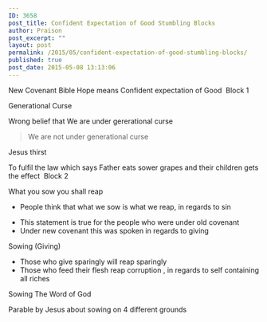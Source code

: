 ```yaml
---
ID: 3658
post_title: Confident Expectation of Good Stumbling Blocks
author: Praison
post_excerpt: ""
layout: post
permalink: /2015/05/confident-expectation-of-good-stumbling-blocks/
published: true
post_date: 2015-05-08 13:13:06
---
```

New Covenant Bible Hope means Confident expectation of Good&nbsp;
Block 1

Generational Curse

Wrong belief that We are under gererational curse&nbsp;
<blockquote>We are not under generational curse&nbsp;</blockquote>
Jesus thirst&nbsp;

To fulfil the law which says Father eats sower grapes and their children gets the effect&nbsp;
Block 2

What you sow you shall reap&nbsp;
<ul>
	<li>People think that what we sow is what we reap, in regards to sin&nbsp;</li>
</ul>
<ul>
	<li>This statement is true for the people who were under old covenant&nbsp;</li>
	<li>Under new covenant this was spoken in regards to giving&nbsp;</li>
</ul>
Sowing (Giving)
<ul>
	<li>Those who give sparingly will reap sparingly&nbsp;</li>
	<li>Those who feed their flesh reap corruption , in regards to self containing all riches&nbsp;</li>
</ul>
Sowing The Word of God

Parable by Jesus about sowing on 4 different grounds&nbsp;